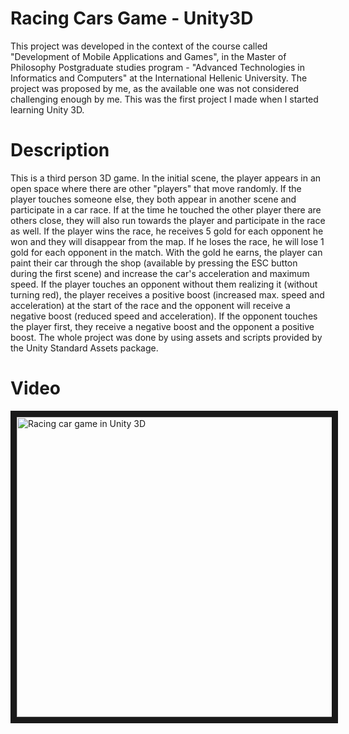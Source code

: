 # Racing Cars Game - Unity3D

This project was developed in the context of the course called "Development of Mobile Applications and Games", in the Master of Philosophy Postgraduate studies program - "Advanced Technologies in Informatics and Computers" at the International Hellenic University.
The project was proposed by me, as the available one was not considered challenging enough by me. This was the first project I made when I started learning Unity 3D.

# Description
This is a third person 3D game.
In the initial scene, the player appears in an open space where there are other "players" that move randomly. If the player touches someone else, they both appear in another scene and participate in a car race. If at the time he touched the other player there are others close, they will also run towards the player and participate in the race as well.
If the player wins the race, he receives 5 gold for each opponent he won and they will disappear from the map. If he loses the race, he will lose 1 gold for each opponent in the match. With the gold he earns, the player can paint their car through the shop (available by pressing the ESC button during the first scene) and increase the car's acceleration and maximum speed.
If the player touches an opponent without them realizing it (without turning red), the player receives a positive boost (increased max. speed and acceleration) at the start of the race and the opponent will receive a negative boost (reduced speed and acceleration). If the opponent touches the player first, they receive a negative boost and the opponent a positive boost.
The whole project was done by using assets and scripts provided by the Unity Standard Assets package.

# Video
<a href="https://www.youtube.com/watch?v=o6pNo8Att6I
" target="_blank"><img src="http://img.youtube.com/vi/o6pNo8Att6I/0.jpg" 
alt="Racing car game in Unity 3D" width="640" height="480" border="10" /></a>
